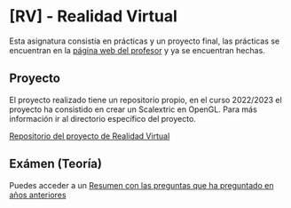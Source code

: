 # [RV] - Realidad Virtual

Esta asignatura consistía en prácticas y un proyecto final, las prácticas se encuentran en la [página web del profesor](http://www.uhu.es/francisco.moreno/gii_rv/) y ya se encuentran hechas.

## Proyecto

El proyecto realizado tiene un repositorio propio, en el curso 2022/2023 el proyecto ha consistido en crear un Scalextric en OpenGL. Para más información ir al directorio específico del proyecto.

[Repositorio del proyecto de Realidad Virtual](https://github.com/GrunCrow/Scalextric_OpenGL)

## Exámen (Teoría)

Puedes acceder a un [Resumen con las preguntas que ha preguntado en años anteriores](https://www.wuolah.com/etsi-gii-10564/realidad-virtual/8169211?utm_source=wuolah&utm_medium=referral&utm_campaign=test&utm_content=compartir&utm_term=wuolah-referral-test-compartir&referral=GenWo0)
